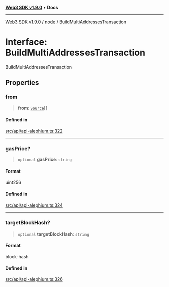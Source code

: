 [**Web3 SDK v1.9.0**](../../../README.md) • **Docs**

***

[Web3 SDK v1.9.0](../../../globals.md) / [node](../README.md) / BuildMultiAddressesTransaction

# Interface: BuildMultiAddressesTransaction

BuildMultiAddressesTransaction

## Properties

### from

> **from**: [`Source`](Source.md)[]

#### Defined in

[src/api/api-alephium.ts:322](https://github.com/Mystic-Nayy/alephium-web3/blob/ee41f5e0e7d7fb0b155fe62f05b2ac03772895ca/packages/web3/src/api/api-alephium.ts#L322)

***

### gasPrice?

> `optional` **gasPrice**: `string`

#### Format

uint256

#### Defined in

[src/api/api-alephium.ts:324](https://github.com/Mystic-Nayy/alephium-web3/blob/ee41f5e0e7d7fb0b155fe62f05b2ac03772895ca/packages/web3/src/api/api-alephium.ts#L324)

***

### targetBlockHash?

> `optional` **targetBlockHash**: `string`

#### Format

block-hash

#### Defined in

[src/api/api-alephium.ts:326](https://github.com/Mystic-Nayy/alephium-web3/blob/ee41f5e0e7d7fb0b155fe62f05b2ac03772895ca/packages/web3/src/api/api-alephium.ts#L326)
